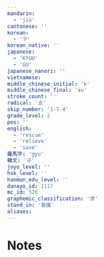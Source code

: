 ```yaml
---
mandarin:
  - 'jiù'
cantonese: ''
korean:
  - '구'
korean_native: ''
japanese:
  - 'KYUU'
  - 'GU'
japanese_nanori: ''
vietnamese:
middle_chinese_initial: 'k'
middle_chinese_final: 'ɨu'
stroke_count: ''
radical: '攴'
skip_number: '1-7-4'
grade_level: 2
pos: ''
english:
  - 'rescue'
  - 'relieve'
  - 'save'
羅馬字: 'gyu'
韓文: '규'
joyo_level: ''
hsk_level: ''
hanmun_edu_level: ''
danayo_id: 2117
mc_id: 526
graphemic_classification: '求'
stand_in: '救援'
aliases:
---
```


# Notes
